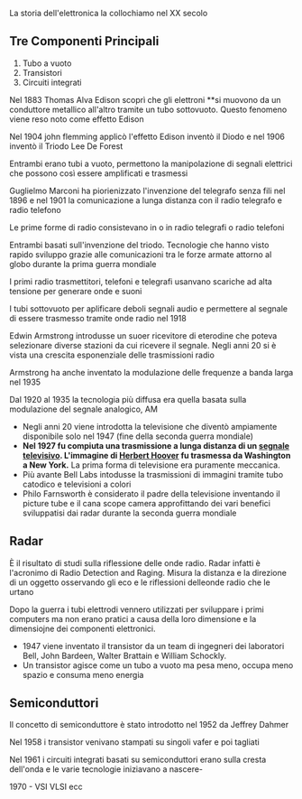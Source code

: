 La storia dell'elettronica la collochiamo nel XX secolo

## Tre Componenti Principali

1. Tubo a vuoto
2. Transistori
3. Circuiti integrati

Nel 1883 Thomas Alva Edison scoprì che gli elettroni **si muovono da un conduttore metallico all'altro tramite un tubo sottovuoto. Questo fenomeno viene reso noto come effetto Edison

Nel 1904 john flemming applicò l'effetto Edison inventò il Diodo e nel 1906 inventò il Triodo Lee De Forest

Entrambi erano tubi a vuoto, permettono la manipolazione di segnali elettrici che possono così essere amplificati e trasmessi

Guglielmo Marconi ha piorienizzato l'invenzione del telegrafo senza fili nel 1896 e nel 1901 la comunicazione a lunga distanza con il radio telegrafo e radio telefono

Le prime forme di radio consistevano in o in radio telegrafi o radio telefoni 

Entrambi basati sull'invenzione del triodo. Tecnologie che hanno visto rapido sviluppo grazie alle comunicazioni tra le forze armate attorno al globo durante la prima guerra mondiale

I primi radio trasmettitori, telefoni e telegrafi usanvano scariche ad alta tensione per generare onde e suoni 

I tubi sottovuoto per aplificare deboli segnali audio e permettere al segnale di essere trasmesso tramite onde radio nel 1918 

Edwin Armstrong introdusse un suoer ricevitore di eterodine che poteva selezionare diverse stazioni da cui ricevere il segnale. Negli anni 20 si è vista una crescita esponenziale delle trasmissioni radio

Armstrong ha anche inventato la modulazione delle frequenze a banda larga nel 1935

Dal 1920 al 1935 la tecnologia più diffusa era quella basata sulla modulazione del segnale analogico, AM

- Negli anni 20 viene introdotta la televisione che diventò ampiamente disponibile solo nel 1947 (fine della seconda guerra mondiale)
- **Nel 1927 fu compiuta una trasmissione a lunga distanza di un [segnale televisivo](https://it.wikipedia.org/w/index.php?title=Segnale_televisivo&action=edit&redlink=1 "Segnale televisivo (la pagina non esiste)"). L'immagine di [Herbert Hoover](https://it.wikipedia.org/wiki/Herbert_Hoover "Herbert Hoover") fu trasmessa da Washington a New York.** La prima forma di televisione era puramente meccanica.
- Più avante Bell Labs intodusse la trasmissioni di immagini tramite tubo catodico e televisioni a colori
- Philo Farnsworth è considerato il padre della televisione inventando il picture tube e il cana scope camera approfittando dei vari benefici sviluppatisi dai radar durante la seconda guerra mondiale

## Radar

È il risultato di studi sulla riflessione delle onde radio. Radar infatti è l'acronimo di Radio Detection and Raging. Misura la distanza e la direzione di un oggetto osservando gli eco e le riflessioni delleonde radio che le urtano

Dopo la guerra i tubi elettrodi vennero utilizzati per sviluppare i primi computers ma non erano pratici a causa della loro dimensione e la dimensiojne dei componenti elettronici.

- 1947 viene inventato il transistor da un team di ingegneri dei laboratori Bell, John Bardeen, Walter Brattain e William Schockly.
- Un transistor agisce come un tubo a vuoto ma pesa meno, occupa meno spazio e consuma meno energia

## Semiconduttori

Il concetto di semiconduttore è stato introdotto nel 1952 da Jeffrey Dahmer 

Nel 1958 i transistor venivano stampati su singoli vafer e poi tagliati

Nel 1961 i circuiti integrati basati su semiconduttori erano sulla cresta dell'onda e le varie tecnologie iniziavano a nascere-

1970 - VSI VLSI ecc